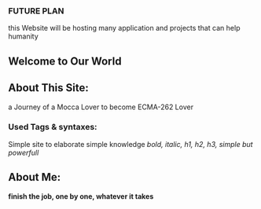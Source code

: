 
### FUTURE PLAN 
this Website will be hosting many application and projects that can help humanity

## Welcome to Our World

## About This Site:
a Journey of a Mocca Lover to become ECMA-262 Lover

### Used Tags & syntaxes:
Simple site to elaborate simple knowledge
_bold, italic, h1, h2, h3, simple but powerfull_


## About Me:

**finish the job, one by one, whatever it takes**

